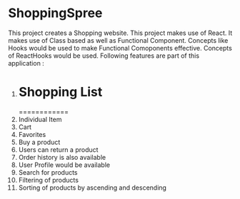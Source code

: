 # ShoppingSpree

This project creates a Shopping website.
This project makes use of React.
It makes use of Class based as well as Functional Component.
Concepts like Hooks would be used to make Functional Comoponents effective.
Concepts of ReactHooks would be used.
Following features are part of this application :

1. # Shopping List
   ============
2. Individual Item
3. Cart
4. Favorites
5. Buy a product
6. Users can return a product
7. Order history is also available
8. User Profile would be available
9. Search for products
10. Filtering of products
11. Sorting of products by ascending and descending
